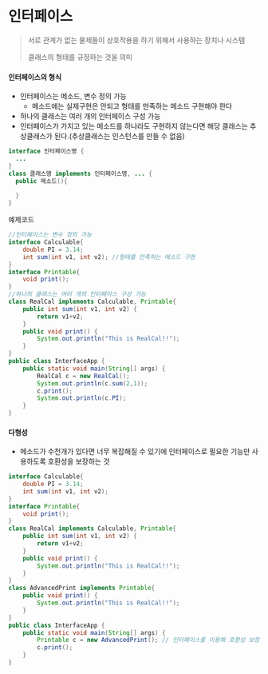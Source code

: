 # 인터페이스

> 서로 관계가 없는 물제들이 상호작용을 하기 위해서 사용하는 장치나 시스템
>
> 클래스의 형태를 규정하는 것을 의미



#### 인터페이스의 형식

* 인터페이스는 메소드, 변수 정의 가능
  * 메소드에는 실제구현은 안되고 형태를 만족하는 메소드 구현해야 한다
* 하나의 클래스는 여러 개의 인터페이스 구성 가능
* 인터페이스가 가지고 있는 메소드를 하나라도 구현하지 않는다면 해당 클래스는 추상클래스가 된다.(추상클래스는 인스턴스를 만들 수 없음)

```java
interface 인터페이스명 {
  ...
}
class 클래스명 implements 인터페이스명, ... {
  public 메소드(){
    
  }
}
```



예제코드

```java
//인터페이스는 변수 정의 가능
interface Calculable{
    double PI = 3.14;
    int sum(int v1, int v2); //형태를 만족하는 메소드 구현
}
interface Printable{
    void print();
}
//하나의 클래스는 여러 개의 인터페이스 구성 가능
class RealCal implements Calculable, Printable{
    public int sum(int v1, int v2) {
        return v1+v2;
    }
    public void print() {
        System.out.println("This is RealCal!!");
    }
}
public class InterfaceApp {
    public static void main(String[] args) {
        RealCal c = new RealCal();
        System.out.println(c.sum(2,1));
        c.print();
        System.out.println(c.PI);
    }
}
```



#### 다형성

* 메소드가 수천개가 있다면 너무 복잡해질 수 있기에 인터페이스로 필요한 기능만 사용하도록 호환성을 보장하는 것

```java
interface Calculable{
    double PI = 3.14;
    int sum(int v1, int v2);
}
interface Printable{
    void print();
}
class RealCal implements Calculable, Printable{
    public int sum(int v1, int v2) {
        return v1+v2;
    }
    public void print() {
        System.out.println("This is RealCal!!");
    }
}
class AdvancedPrint implements Printable{
    public void print() {
        System.out.println("This is RealCal!!");
    }
}
public class InterfaceApp {
    public static void main(String[] args) {
        Printable c = new AdvancedPrint(); // 인터페이스를 이용해 호환성 보장
        c.print();
    }
}
```

